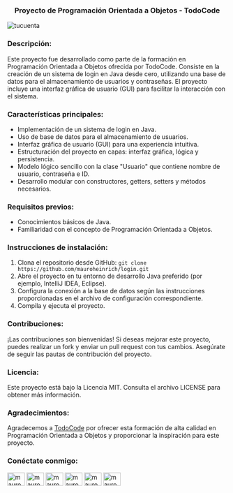 <h3 align="center">Proyecto de Programación Orientada a Objetos - TodoCode</h3>

<p align="left"> <img src="https://komarev.com/ghpvc/?username=tucuenta&label=Profile%20views&color=0e75b6&style=flat" alt="tucuenta" /> </p>

<h3 align="left">Descripción:</h3>
<p align="left">Este proyecto fue desarrollado como parte de la formación en Programación Orientada a Objetos ofrecida por TodoCode. Consiste en la creación de un sistema de login en Java desde cero, utilizando una base de datos para el almacenamiento de usuarios y contraseñas. El proyecto incluye una interfaz gráfica de usuario (GUI) para facilitar la interacción con el sistema.</p>

<h3 align="left">Características principales:</h3>
<ul>
  <li>Implementación de un sistema de login en Java.</li>
  <li>Uso de base de datos para el almacenamiento de usuarios.</li>
  <li>Interfaz gráfica de usuario (GUI) para una experiencia intuitiva.</li>
  <li>Estructuración del proyecto en capas: interfaz gráfica, lógica y persistencia.</li>
  <li>Modelo lógico sencillo con la clase "Usuario" que contiene nombre de usuario, contraseña e ID.</li>
  <li>Desarrollo modular con constructores, getters, setters y métodos necesarios.</li>
</ul>

<h3 align="left">Requisitos previos:</h3>
<ul>
  <li>Conocimientos básicos de Java.</li>
  <li>Familiaridad con el concepto de Programación Orientada a Objetos.</li>
</ul>

<h3 align="left">Instrucciones de instalación:</h3>
<ol>
  <li>Clona el repositorio desde GitHub: <code>git clone https://github.com/mauroheinrich/login.git</code></li>
  <li>Abre el proyecto en tu entorno de desarrollo Java preferido (por ejemplo, IntelliJ IDEA, Eclipse).</li>
  <li>Configura la conexión a la base de datos según las instrucciones proporcionadas en el archivo de configuración correspondiente.</li>
  <li>Compila y ejecuta el proyecto.</li>
</ol>

<h3 align="left">Contribuciones:</h3>
<p>¡Las contribuciones son bienvenidas! Si deseas mejorar este proyecto, puedes realizar un fork y enviar un pull request con tus cambios. Asegúrate de seguir las pautas de contribución del proyecto.</p>

<h3 align="left">Licencia:</h3>
<p>Este proyecto está bajo la Licencia MIT. Consulta el archivo LICENSE para obtener más información.</p>

<h3 align="left">Agradecimientos:</h3>
<p> Agradecemos a <a href="https://github.com/todocodeacademy">TodoCode</a> por ofrecer esta formación de alta calidad en Programación Orientada a Objetos y proporcionar la inspiración para este proyecto.</p>


<h3 align="left">Conéctate conmigo:</h3>
<p align="left">
  <a href="https://twitter.com/mauroheinrich" target="_blank"><img align="center" src="https://raw.githubusercontent.com/rahuldkjain/github-profile-readme-generator/master/src/images/icons/Social/twitter.svg" alt="mauroheinrich" height="30" width="40" /></a>
  <a href="https://linkedin.com/in/mauroheinrich" target="_blank"><img align="center" src="https://raw.githubusercontent.com/rahuldkjain/github-profile-readme-generator/master/src/images/icons/Social/linked-in-alt.svg" alt="mauroheinrich" height="30" width="40" /></a>
  <a href="https://stackoverflow.com/users/mauroheinrich" target="_blank"><img align="center" src="https://raw.githubusercontent.com/rahuldkjain/github-profile-readme-generator/master/src/images/icons/Social/stack-overflow.svg" alt="mauroheinrich" height="30" width="40" /></a>
  <a href="https://fb.com/mauroheinrich" target="_blank"><img align="center" src="https://raw.githubusercontent.com/rahuldkjain/github-profile-readme-generator/master/src/images/icons/Social/facebook.svg" alt="mauroheinrich" height="30" width="40" /></a>
  <a href="https://instagram.com/mauroheinrich" target="_blank"><img align="center" src="https://raw.githubusercontent.com/rahuldkjain/github-profile-readme-generator/master/src/images/icons/Social/instagram.svg" alt="mauroheinrich" height="30" width="40" /></a>
  <a href="https://discord.gg/mauroheinrich" target="_blank"><img align="center" src="https://raw.githubusercontent.com/rahuldkjain/github-profile-readme-generator/master/src/images/icons/Social/discord.svg" alt="mauroheinrich" height="30" width="40" /></a>
</p>

